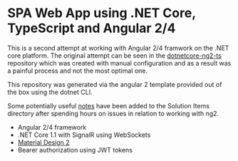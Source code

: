 # SPA Web App using .NET Core, TypeScript and Angular 2/4

This is a second attempt at working with Angular 2/4 framwork on the .NET core platform.
The original attempt can be seen in the [dotnetcore-ng2-ts](https://github.com/robzagora/dotnetcore-ng2-ts) repository which was created with manual configuration and as a result was a painful process and not the most optimal one.

This repository was generated via the angular 2 template provided out of the box using the dotnet CLI.

Some potentially useful [notes](https://github.com/robzagora/netcore-ng4-ts/blob/master/Solution%20Items/steps%20for%20vs%202017%20and%20angular%202.txt) have been added to the Solution Items directory after spending hours on issues in relation to working with ng2.

* Angular 2/4 framework
* .NET Core 1.1 with SignalR using WebSockets
* [Material Design 2](https://github.com/angular/material2)
* Bearer authorization using JWT tokens 
